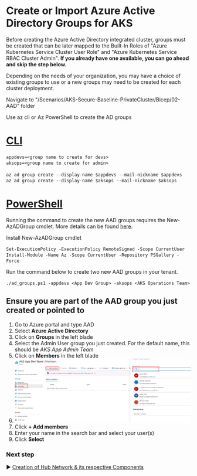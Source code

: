 # Create or Import Azure Active Directory Groups for AKS

Before creating the Azure Active Directory integrated cluster, groups must be created that can be later mapped to the Built-In Roles of "Azure Kubernetes Service Cluster User Role" and "Azure Kubernetes Service RBAC Cluster Admin". **If you already have one available, you can go ahead and skip the step below.**

Depending on the needs of your organization, you may have a choice of existing groups to use or a new groups may need to be created for each cluster deployment.  

Navigate to "/Scenarios/AKS-Secure-Baseline-PrivateCluster/Bicep/02-AAD" folder

Use az cli or Az PowerShell to create the AD groups

# [CLI](#tab/CLI)

```azurecli
appdevs=<group name to create for devs>
aksops=<group name to create for admin>

az ad group create --display-name $appdevs --mail-nickname $appdevs
az ad group create --display-name $aksops --mail-nickname $aksops
```

# [PowerShell](#tab/PowerShell)
Running the command to create the new AAD groups requires the New-AzADGroup cmdlet. More details can be found [here](https://docs.microsoft.com/en-us/powershell/azure/install-az-ps?view=azps-7.0.0).

Install New-AzADGroup cmdlet
```azurepowershell
Set-ExecutionPolicy -ExecutionPolicy RemoteSigned -Scope CurrentUser
Install-Module -Name Az -Scope CurrentUser -Repository PSGallery -Force
```

Run the command below to create two new AAD groups in your tenant. 

```azurepowershell
./ad_groups.ps1 -appdevs <App Dev Group> -aksops <AKS Operations Team>
```

## Ensure you are part of the AAD group you just created or pointed to

1. Go to Azure portal and type AAD
2. Select **Azure Active Directory**
3. Click on **Groups** in the left blade
4. Select the Admin User group you just created. For the default name, this should be *AKS App Admin Team*
5. Click on **Members** in the left blade
6. ![Location of private link for keyvault](../media/adding-to-aad-group.png)
7. Click **+ Add members**
8. Enter your name in the search bar and select your user(s)
9. Click **Select**

### Next step

:arrow_forward: [Creation of Hub Network & its respective Components](./03-network-hub.md)
